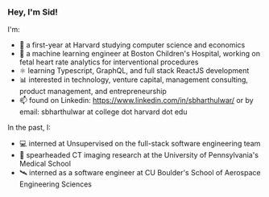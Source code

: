 ### Hey, I'm Sid!

<!--
**siddharthbharthulwar/siddharthbharthulwar** is a ✨ _special_ ✨ repository because its `README.md` (this file) appears on your GitHub profile.

Here are some ideas to get you started:

- 🔭 I’m currently working on ...
- 🌱 I’m currently learning ...
- 👯 I’m looking to collaborate on ...
- 🤔 I’m looking for help with ...
- 💬 Ask me about ...
- 📫 How to reach me: ...
- 😄 Pronouns: ...
- ⚡ Fun fact: ...
-->

I'm:
- 🗿 a first-year at Harvard studying computer science and economics
- 🧬 a machine learning engineer at Boston Children's Hospital, working on fetal heart rate analytics for interventional procedures
- ⚛ learning Typescript, GraphQL, and full stack ReactJS development
- 📊 interested in technology, venture capital, management consulting, product management, and entrepreneurship
- 📫 found on Linkedin: https://www.linkedin.com/in/sbharthulwar/ or by email: sbharthulwar at college dot harvard dot edu

In the past, I:
- 💻 interned at Unsupervised on the full-stack software engineering team
- 🧪 spearheaded CT imaging research at the University of Pennsylvania's Medical School
- 🛰️ interned as a software engineer at CU Boulder's School of Aerospace Engineering Sciences
